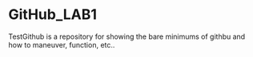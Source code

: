 # GitHub_LAB1
TestGithub is a repository for showing the bare minimums of githbu and how to maneuver, function, etc..
